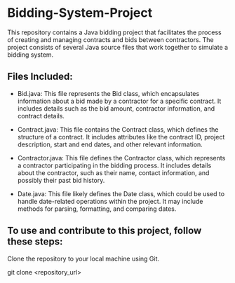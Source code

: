 # Bidding-System-Project

This repository contains a Java bidding project that facilitates the process of creating and managing contracts and bids between contractors. The project consists of several Java source files that work together to simulate a bidding system.

## Files Included:

- Bid.java: This file represents the Bid class, which encapsulates information about a bid made by a contractor for a specific contract. It includes details such as the bid amount, contractor information, and contract details.

- Contract.java: This file contains the Contract class, which defines the structure of a contract. It includes attributes like the contract ID, project description, start and end dates, and other relevant information.

- Contractor.java: This file defines the Contractor class, which represents a contractor participating in the bidding process. It includes details about the contractor, such as their name, contact information, and possibly their past bid history.

- Date.java: This file likely defines the Date class, which could be used to handle date-related operations within the project. It may include methods for parsing, formatting, and comparing dates.


## To use and contribute to this project, follow these steps:

Clone the repository to your local machine using Git.

git clone <repository_url>
